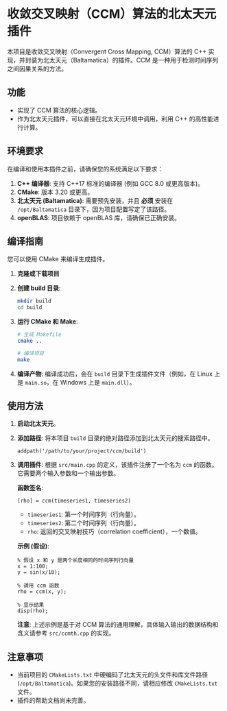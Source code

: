# 收敛交叉映射（CCM）算法的北太天元插件

本项目是收敛交叉映射（Convergent Cross Mapping, CCM）算法的 C++ 实现，并封装为北太天元（Baltamatica）的插件。CCM 是一种用于检测时间序列之间因果关系的方法。

## 功能

- 实现了 CCM 算法的核心逻辑。
- 作为北太天元插件，可以直接在北太天元环境中调用，利用 C++ 的高性能进行计算。

## 环境要求

在编译和使用本插件之前，请确保您的系统满足以下要求：

1.  **C++ 编译器**: 支持 C++17 标准的编译器 (例如 GCC 8.0 或更高版本)。
2.  **CMake**: 版本 3.20 或更高。
3.  **北太天元 (Baltamatica)**: 需要预先安装，并且 **必须** 安装在 `/opt/Baltamatica` 目录下，因为项目配置写定了该路径。
4.  **openBLAS**: 项目依赖于 openBLAS 库，请确保已正确安装。

## 编译指南

您可以使用 CMake 来编译生成插件。

1.  **克隆或下载项目**

2.  **创建 build 目录**:
    ```bash
    mkdir build
    cd build
    ```

3.  **运行 CMake 和 Make**:
    ```bash
    # 生成 Makefile
    cmake ..

    # 编译项目
    make
    ```

4.  **编译产物**:
    编译成功后，会在 `build` 目录下生成插件文件（例如，在 Linux 上是 `main.so`，在 Windows 上是 `main.dll`）。

## 使用方法

1.  **启动北太天元**。

2.  **添加路径**:
    将本项目 `build` 目录的绝对路径添加到北太天元的搜索路径中。
    ```
    addpath('/path/to/your/project/ccm/build')
    ```

3.  **调用插件**:
    根据 `src/main.cpp` 的定义，该插件注册了一个名为 `ccm` 的函数。它需要两个输入参数和一个输出参数。

    **函数签名**:
    ```
    [rho] = ccm(timeseries1, timeseries2)
    ```

    - `timeseries1`: 第一个时间序列（行向量）。
    - `timeseries2`: 第二个时间序列（行向量）。
    - `rho`: 返回的交叉映射技巧（correlation coefficient），一个数值。

    **示例 (假设)**:
    ```
    % 假设 x 和 y 是两个长度相同的时间序列行向量
    x = 1:100;
    y = sin(x/10);

    % 调用 ccm 函数
    rho = ccm(x, y);

    % 显示结果
    disp(rho);
    ```
    **注意**: 上述示例是基于对 CCM 算法的通用理解，具体输入输出的数据结构和含义请参考 `src/ccmth.cpp` 的实现。

## 注意事项

- 当前项目的 `CMakeLists.txt` 中硬编码了北太天元的头文件和库文件路径 (`/opt/Baltamatica`)。如果您的安装路径不同，请相应修改 `CMakeLists.txt` 文件。
- 插件的帮助文档尚未完善。